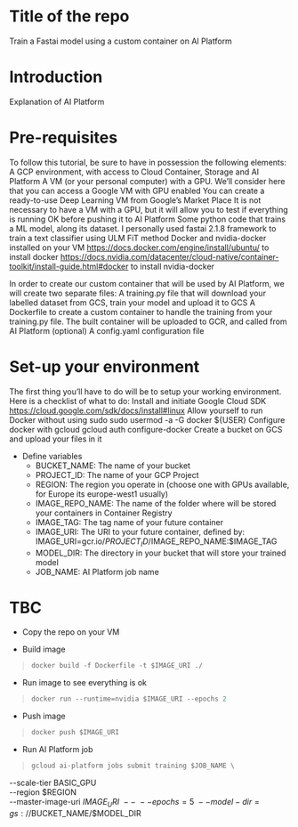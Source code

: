 # Title of the repo
Train a Fastai model using a custom container on AI Platform

# Introduction
Explanation of AI Platform

# Pre-requisites
To follow this tutorial, be sure to have in possession the following elements:
A GCP environment, with access to Cloud Container, Storage and AI Platform
A VM (or your personal computer) with a GPU. We’ll consider here that you can access a Google VM with GPU enabled
You can create a ready-to-use Deep Learning VM from Google’s Market Place
It is not necessary to have a VM with a GPU, but it will allow you to test if everything is running OK before pushing it to AI Platform
Some python code that trains a ML model, along its dataset. 
I personally used fastai 2.1.8 framework to train a text classifier using ULM FiT method
Docker and nvidia-docker installed on your VM 
https://docs.docker.com/engine/install/ubuntu/ to install docker
https://docs.nvidia.com/datacenter/cloud-native/container-toolkit/install-guide.html#docker to install nvidia-docker

In order to create our custom container that will be used by AI Platform, we will create two separate files:
A training.py file that will download your labelled dataset from GCS, train your model and upload it to GCS
A Dockerfile to create a custom container to handle the training from your training.py file. The built container will be uploaded to GCR, and called from AI Platform
(optional) A config.yaml configuration file 

# Set-up your environment
The first thing you’ll have to do will be to setup your working environment. Here is a checklist of what to do:
Install and initiate Google Cloud SDK https://cloud.google.com/sdk/docs/install#linux
Allow yourself to run Docker without using sudo
sudo usermod -a -G docker ${USER}
Configure docker with gcloud
gcloud auth configure-docker
Create a bucket on GCS and upload your files in it

- Define variables
  - BUCKET_NAME: The name of your bucket
  - PROJECT_ID: The name of your GCP Project
  - REGION: The region you operate in (choose one with GPUs available, for Europe its europe-west1 usually)
  - IMAGE_REPO_NAME: The name of the folder where will be stored your containers in Container Registry
  - IMAGE_TAG: The tag name of your future container
  - IMAGE_URI: The URI to your future container, defined by:
    IMAGE_URI=gcr.io/$PROJECT_ID/$IMAGE_REPO_NAME:$IMAGE_TAG
  - MODEL_DIR: The directory in your bucket that will store your trained model
  - JOB_NAME: AI Platform job name


# TBC
- Copy the repo on your VM

- Build image
> ```python
> docker build -f Dockerfile -t $IMAGE_URI ./
> ```

- Run image to see everything is ok
> ```python
> docker run --runtime=nvidia $IMAGE_URI --epochs 2
> ```

- Push image
> ```python
> docker push $IMAGE_URI
> ```


- Run AI Platform job
> ```python
> gcloud ai-platform jobs submit training $JOB_NAME \
  --scale-tier BASIC_GPU \
  --region $REGION \
  --master-image-uri $IMAGE_URI \
  -- \
  --epochs=5 \
  --model-dir=gs://$BUCKET_NAME/$MODEL_DIR

> ```
